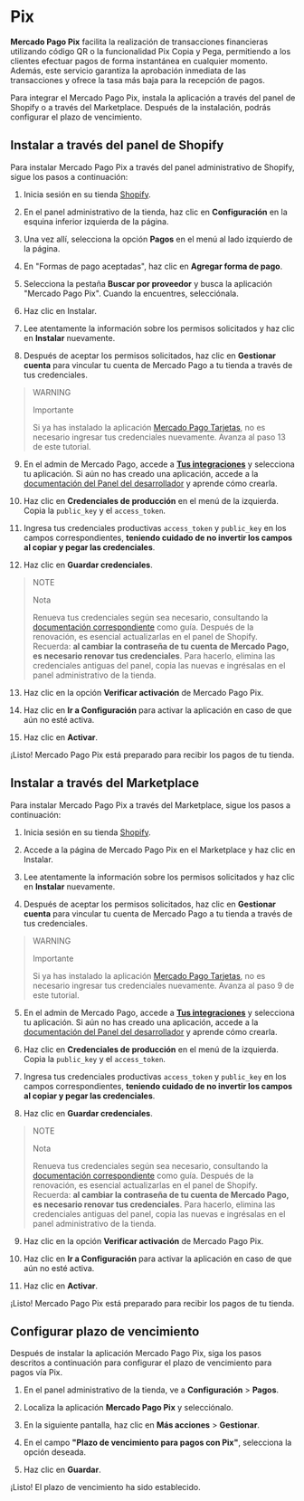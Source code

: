 # Pix

**Mercado Pago Pix** facilita la realización de transacciones financieras utilizando código QR o la funcionalidad Pix Copia y Pega, permitiendo a los clientes efectuar pagos de forma instantánea en cualquier momento. Además, este servicio garantiza la aprobación inmediata de las transacciones y ofrece la tasa más baja para la recepción de pagos.

Para integrar el Mercado Pago Pix, instala la aplicación a través del panel de Shopify o a través del Marketplace. Después de la instalación, podrás configurar el plazo de vencimiento.

## Instalar a través del panel de Shopify

Para instalar Mercado Pago Pix a través del panel administrativo de Shopify, sigue los pasos a continuación:

1. Inicia sesión en su tienda [Shopify](https://accounts.shopify.com/store-login).

2. En el panel administrativo de la tienda, haz clic en **Configuración** en la esquina inferior izquierda de la página.


3. Una vez allí, selecciona la opción **Pagos** en el menú al lado izquierdo de la página.
4. En "Formas de pago aceptadas", haz clic en **Agregar forma de pago**.


5. Selecciona la pestaña **Buscar por proveedor** y busca la aplicación "Mercado Pago Pix". Cuando la encuentres, selecciónala.


6.  Haz clic en Instalar.


7. Lee atentamente la información sobre los permisos solicitados y haz clic en **Instalar** nuevamente.


8. Después de aceptar los permisos solicitados, haz clic en **Gestionar cuenta** para vincular tu cuenta de Mercado Pago a tu tienda a través de tus credenciales.

> WARNING
>
> Importante
>
> Si ya has instalado la aplicación [Mercado Pago Tarjetas](/developers/es/docs/shopify/integration-configuration/checkout-cards), no es necesario ingresar tus credenciales nuevamente. Avanza al paso 13 de este tutorial.


9. En el admin de Mercado Pago, accede a [**Tus integraciones**](https://www.mercadopago.com.br/developers/panel/app) y selecciona tu aplicación. Si aún no has creado una aplicación, accede a la [documentación del Panel del desarrollador](/developers/es/docs/shopify/additional-content/your-integrations/dashboard) y aprende cómo crearla.
10. Haz clic en **Credenciales de producción** en el menú de la izquierda. Copia la `public_key` y el `access_token`.



11. Ingresa tus credenciales productivas `access_token` y `public_key` en los campos correspondientes, **teniendo cuidado de no invertir los campos al copiar y pegar las credenciales**.
12. Haz clic en **Guardar credenciales**.


> NOTE
>
> Nota
>
> Renueva tus credenciales según sea necesario, consultando la [documentación correspondiente](/developers/es/docs/shopify/best-practices/credentials-best-practices/secure-credentials) como guía. Después de la renovación, es esencial actualizarlas en el panel de Shopify. Recuerda: **al cambiar la contraseña de tu cuenta de Mercado Pago, es necesario renovar tus credenciales**. Para hacerlo, elimina las credenciales antiguas del panel, copia las nuevas e ingrésalas en el panel administrativo de la tienda.

13. Haz clic en la opción **Verificar activación** de Mercado Pago Pix.


14. Haz clic en **Ir a Configuración** para activar la aplicación en caso de que aún no esté activa.



15. Haz clic en **Activar**.

¡Listo! Mercado Pago Pix está preparado para recibir los pagos de tu tienda.

## Instalar a través del Marketplace

Para instalar Mercado Pago Pix a través del Marketplace, sigue los pasos a continuación:

1. Inicia sesión en su tienda [Shopify](https://accounts.shopify.com/store-login).
2. Accede a la página de Mercado Pago Pix en el Marketplace y haz clic en Instalar.


3. Lee atentamente la información sobre los permisos solicitados y haz clic en **Instalar** nuevamente.


4. Después de aceptar los permisos solicitados, haz clic en **Gestionar cuenta** para vincular tu cuenta de Mercado Pago a tu tienda a través de tus credenciales.



> WARNING
>
> Importante
>
> Si ya has instalado la aplicación [Mercado Pago Tarjetas](/developers/es/docs/shopify/integration-configuration/checkout-cards), no es necesario ingresar tus credenciales nuevamente. Avanza al paso 9 de este tutorial.

5. En el admin de Mercado Pago, accede a [**Tus integraciones**](https://www.mercadopago.com.br/developers/panel/app) y selecciona tu aplicación. Si aún no has creado una aplicación, accede a la [documentación del Panel del desarrollador](/developers/es/docs/shopify/additional-content/your-integrations/dashboard) y aprende cómo crearla.
6. Haz clic en **Credenciales de producción** en el menú de la izquierda. Copia la `public_key` y el `access_token`.



7. Ingresa tus credenciales productivas `access_token` y `public_key` en los campos correspondientes, **teniendo cuidado de no invertir los campos al copiar y pegar las credenciales**.
8. Haz clic en **Guardar credenciales**.

> NOTE
>
> Nota
>
> Renueva tus credenciales según sea necesario, consultando la [documentación correspondiente](/developers/es/docs/shopify/best-practices/credentials-best-practices/secure-credentials) como guía. Después de la renovación, es esencial actualizarlas en el panel de Shopify. Recuerda: **al cambiar la contraseña de tu cuenta de Mercado Pago, es necesario renovar tus credenciales**. Para hacerlo, elimina las credenciales antiguas del panel, copia las nuevas e ingrésalas en el panel administrativo de la tienda.

9. Haz clic en la opción **Verificar activación** de Mercado Pago Pix.


10. Haz clic en **Ir a Configuración** para activar la aplicación en caso de que aún no esté activa.


11. Haz clic en **Activar**.


¡Listo! Mercado Pago Pix está preparado para recibir los pagos de tu tienda.

## Configurar plazo de vencimiento

Después de instalar la aplicación Mercado Pago Pix, siga los pasos descritos a continuación para configurar el plazo de vencimiento para pagos vía Pix.

1. En el panel administrativo de la tienda, ve a **Configuración** > **Pagos**.
2. Localiza la aplicación **Mercado Pago Pix** y selecciónalo. 
3. En la siguiente pantalla, haz clic en **Más acciones** > **Gestionar**.


4. En el campo **"Plazo de vencimiento para pagos con Pix"**, selecciona la opción deseada.


5. Haz clic en **Guardar**.


¡Listo! El plazo de vencimiento ha sido establecido.









